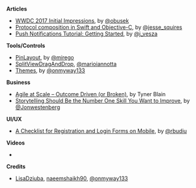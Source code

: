 
**Articles**

* [WWDC 2017 Initial Impressions](https://www.raywenderlich.com/163940/wwdc-2017-initial-impressions), by [@obusek](https://twitter.com/obusek)
* [Protocol composition in Swift and Objective-C](http://www.jessesquires.com/blog/protocol-composition-in-swift-and-objc/), by [@jesse_squires](https://twitter.com/jesse_squires)
* [Push Notifications Tutorial: Getting Started](https://www.raywenderlich.com/156966/push-notifications-tutorial-getting-started), by [@j_vesza](https://twitter.com/j_vesza) 



**Tools/Controls**

* [PinLayout](https://github.com/mirego/PinLayout), by [@mirego](https://twitter.com/mirego)
* [SplitViewDragAndDrop](https://github.com/MarioIannotta/SplitViewDragAndDrop), [@marioiannotta](http://www.twitter.com/marioiannotta)
* [Themes](https://github.com/onmyway133/Themes), by [@onmyway133](https://github.com/onmyway133)

**Business**

* [Agile at Scale – Outcome Driven (or Broken)](http://tynerblain.com/blog/2017/05/24/agile-at-scale-outcome-driven-or-broken/), by Tyner Blain
* [Storytelling Should Be the Number One Skill You Want to Improve](https://themission.co/storytelling-should-be-the-number-one-skill-you-want-to-improve-746c5e7c8afe), by [@Jonwestenberg](https://twitter.com/Jonwestenberg)

**UI/UX**

* [A Checklist for Registration and Login Forms on Mobile](https://www.nngroup.com/articles/checklist-registration-login/), by [@rbudiu](https://twitter.com/rbudiu)

**Videos**

*

**Credits**

* [LisaDziuba](https://github.com/lisadziuba), [naeemshaikh90](https://github.com/naeemshaikh90), [@onmyway133](https://github.com/onmyway133)
